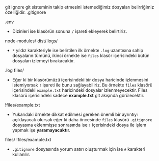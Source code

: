 git ignore git sisteminin takip etmesini istemediğimiz dosyaları belirriğimiz özelliğidir.
.gitignore 

.env

- Dizinleri ise klasörün sonuna `/` işareti ekleyerek  belirtiriz. 

node-modules/ dist/ logs/

- `*` yıldız karakteriyle ise belirtilen ilk örnekte `.log` uzantısına sahip dosyaların tümünü, ikinci örnekte ise `files` klasör içerisindeki bütün dosyaları izlemeyi bırakacaktır. 

.log files/

- Eğer ki bir klasörümüzü içerisindeki bir dosya haricinde izlenmesini istemiyorsak `!` işareti ile bunu sağlayabiliriz. Bu örnekte `files` klasörü içerisindeki `example.txt` haricindeki dosyalar izlenmeyecektir. Files klasörü içerisindeki sadece **example.txt** git akışında görülecektir.

!files/example.txt

- Yukarıdaki örnekte dikkat edilmesi gereken önemli bir ayrıntıyı açıklayacak olursak eğer ki daha öncesinde `files` klasörü `.gitignore` dosyasına eklenmişse sonrasında ise `!`  içerisindeki dosya ile işlem yapmak işe **yaramayacaktır.**

files/ !files/example.txt

- `.gitignore` dosyasında yorum satırı oluşturmak için ise `#` karakteri kullanılır.